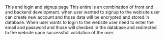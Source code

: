 This and login and signup page
This entire is an combination of front end and backend development.
when user wanted to signup to the webisite user can create new account and those data will be encrypted and stored in database.
When user wants to login to the website user need to enter the email and password and those will checked in the database and redirected to the website upon successfull validation of the user.
